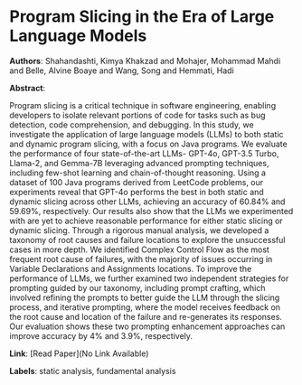 # Program Slicing in the Era of Large Language Models

**Authors**: Shahandashti, Kimya Khakzad and Mohajer, Mohammad Mahdi and Belle, Alvine Boaye and Wang, Song and Hemmati, Hadi

**Abstract**:

Program slicing is a critical technique in software engineering, enabling developers to isolate relevant portions of code for tasks such as bug detection, code comprehension, and debugging. In this study, we investigate the application of large language models (LLMs) to both static and dynamic program slicing, with a focus on Java programs. We evaluate the performance of four state-of-the-art LLMs- GPT-4o, GPT-3.5 Turbo, Llama-2, and Gemma-7B leveraging advanced prompting techniques, including few-shot learning and chain-of-thought reasoning. Using a dataset of 100 Java programs derived from LeetCode problems, our experiments reveal that GPT-4o performs the best in both static and dynamic slicing across other LLMs, achieving an accuracy of 60.84% and 59.69%, respectively. Our results also show that the LLMs we experimented with are yet to achieve reasonable performance for either static slicing or dynamic slicing. Through a rigorous manual analysis, we developed a taxonomy of root causes and failure locations to explore the unsuccessful cases in more depth. We identified Complex Control Flow as the most frequent root cause of failures, with the majority of issues occurring in Variable Declarations and Assignments locations. To improve the performance of LLMs, we further examined two independent strategies for prompting guided by our taxonomy, including prompt crafting, which involved refining the prompts to better guide the LLM through the slicing process, and iterative prompting, where the model receives feedback on the root cause and location of the failure and re-generates its responses. Our evaluation shows these two prompting enhancement approaches can improve accuracy by 4% and 3.9%, respectively.

**Link**: [Read Paper](No Link Available)

**Labels**: static analysis, fundamental analysis
